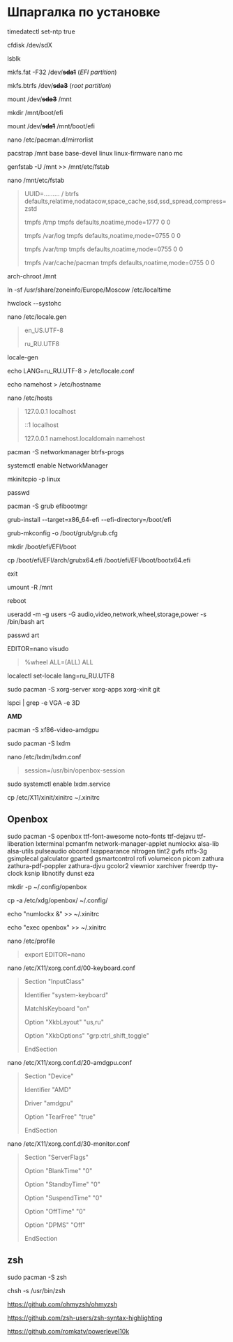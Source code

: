 # Шпаргалка по установке

timedatectl set-ntp true

cfdisk /dev/sdX

lsblk

mkfs.fat -F32 /dev/**~~sda1~~** (*EFI partition*)

mkfs.btrfs /dev/**~~sda3~~** (*root partition*)

mount /dev/**~~sda3~~** /mnt

mkdir /mnt/boot/efi

mount /dev/**~~sda1~~** /mnt/boot/efi

nano /etc/pacman.d/mirrorlist

pacstrap /mnt base base-devel linux linux-firmware nano mc

genfstab -U /mnt >> /mnt/etc/fstab

nano /mnt/etc/fstab 
> UUID=.........       /                btrfs  defaults,relatime,nodatacow,space_cache,ssd,ssd_spread,compress=zstd
>
> tmpfs /tmp tmpfs defaults,noatime,mode=1777 0 0
>
> tmpfs /var/log tmpfs defaults,noatime,mode=0755 0 0
>
> tmpfs /var/tmp tmpfs defaults,noatime,mode=0755 0 0
>
> tmpfs /var/cache/pacman tmpfs defaults,noatime,mode=0755 0 0


arch-chroot /mnt

ln -sf /usr/share/zoneinfo/Europe/Moscow /etc/localtime

hwclock --systohc

nano /etc/locale.gen 
> en_US.UTF-8
>
> ru_RU.UTF8

locale-gen

echo LANG=ru_RU.UTF-8 > /etc/locale.conf

echo namehost > /etc/hostname

nano /etc/hosts
> 127.0.0.1 localhost
>
> ::1 localhost
>
> 127.0.0.1 namehost.localdomain namehost

pacman -S networkmanager btrfs-progs

systemctl enable NetworkManager


mkinitcpio -p linux

passwd

pacman -S grub efibootmgr

grub-install --target=x86_64-efi --efi-directory=/boot/efi

grub-mkconfig -o /boot/grub/grub.cfg

mkdir /boot/efi/EFI/boot

cp /boot/efi/EFI/arch/grubx64.efi /boot/efi/EFI/boot/bootx64.efi

exit

umount -R /mnt

reboot

useradd -m -g users -G audio,video,network,wheel,storage,power -s /bin/bash art

passwd art

EDITOR=nano visudo
> %wheel ALL=(ALL) ALL

localectl set-locale lang=ru_RU.UTF8

sudo pacman -S xorg-server xorg-apps xorg-xinit git

lspci | grep -e VGA -e 3D

**AMD**

pacman -S xf86-video-amdgpu

sudo pacman -S lxdm

nano /etc/lxdm/lxdm.conf 
> session=/usr/bin/openbox-session

sudo systemctl enable lxdm.service

cp /etc/X11/xinit/xinitrc ~/.xinitrc

## Openbox
sudo pacman -S openbox ttf-font-awesome noto-fonts ttf-dejavu ttf-liberation lxterminal pcmanfm network-manager-applet numlockx alsa-lib alsa-utils pulseaudio obconf lxappearance nitrogen tint2 gvfs ntfs-3g gsimplecal galculator gparted gsmartcontrol rofi volumeicon picom zathura zathura-pdf-poppler zathura-djvu gcolor2 viewnior xarchiver freerdp tty-clock ksnip libnotify dunst eza

mkdir -p ~/.config/openbox

cp -a /etc/xdg/openbox/ ~/.config/

echo "numlockx &" >> ~/.xinitrc

echo "exec openbox" >> ~/.xinitrc

nano /etc/profile 
> export EDITOR=nano

nano /etc/X11/xorg.conf.d/00-keyboard.conf
> Section "InputClass"
>
> Identifier "system-keyboard"
>
> MatchIsKeyboard "on"
>
> Option "XkbLayout" "us,ru"
>
> Option "XkbOptions" "grp:ctrl_shift_toggle"
>
> EndSection

nano /etc/X11/xorg.conf.d/20-amdgpu.conf 
> Section "Device"
>
> Identifier "AMD"
>
> Driver "amdgpu"
>
> Option "TearFree" "true"
>
> EndSection

 
nano /etc/X11/xorg.conf.d/30-monitor.conf
> Section "ServerFlags"
>
> Option "BlankTime" "0"
>
> Option "StandbyTime" "0"
>
> Option "SuspendTime" "0"
>
> Option "OffTime" "0"
>
> Option "DPMS" "Off"
>
> EndSection

## zsh

sudo pacman -S zsh

chsh -s /usr/bin/zsh

https://github.com/ohmyzsh/ohmyzsh

https://github.com/zsh-users/zsh-syntax-highlighting

https://github.com/romkatv/powerlevel10k
